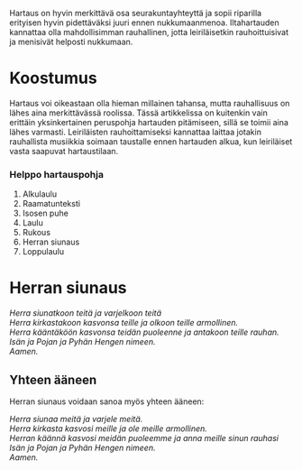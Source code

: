 Hartaus on hyvin merkittävä osa seurakuntayhteyttä ja sopii riparilla erityisen hyvin pidettäväksi juuri ennen nukkumaanmenoa. Iltahartauden kannattaa olla mahdollisimman rauhallinen, jotta leiriläisetkin rauhoittuisivat ja menisivät helposti nukkumaan.

# Koostumus
Hartaus voi oikeastaan olla hieman millainen tahansa, mutta rauhallisuus on lähes aina merkittävässä roolissa. Tässä artikkelissa on kuitenkin vain erittäin yksinkertainen peruspohja hartauden pitämiseen, sillä se toimii aina lähes varmasti. Leiriläisten rauhoittamiseksi kannattaa laittaa jotakin rauhallista musiikkia soimaan taustalle ennen hartauden alkua, kun leiriläiset vasta saapuvat hartaustilaan.

### Helppo hartauspohja
1. Alkulaulu
2. Raamatunteksti
3. Isosen puhe
4. Laulu
5. Rukous
6. Herran siunaus
7. Loppulaulu


# Herran siunaus
_Herra siunatkoon teitä ja varjelkoon teitä_  
_Herra kirkastakoon kasvonsa teille ja olkoon teille armollinen._  
_Herra kääntäköön kasvonsa teidän puoleenne ja antakoon teille rauhan._  
_Isän ja Pojan ja Pyhän Hengen nimeen._  
_Aamen._  

## Yhteen ääneen
Herran siunaus voidaan sanoa myös yhteen ääneen:

_Herra siunaa meitä ja varjele meitä._  
_Herra kirkasta kasvosi meille ja ole meille armollinen._  
_Herran käännä kasvosi meidän puoleemme ja anna meille sinun rauhasi_  
_Isän ja Pojan ja Pyhän Hengen nimeen._  
_Aamen._  